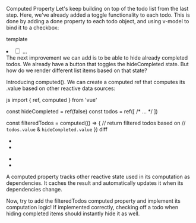 Computed Property
Let's keep building on top of the todo list from the last step. Here, we've already added a toggle functionality to each todo. This is done by adding a done property to each todo object, and using v-model to bind it to a checkbox:

template
<li v-for="todo in todos">
  <input type="checkbox" v-model="todo.done">
  ...
</li>
The next improvement we can add is to be able to hide already completed todos. We already have a button that toggles the hideCompleted state. But how do we render different list items based on that state?

Introducing computed(). We can create a computed ref that computes its .value based on other reactive data sources:

js
import { ref, computed } from 'vue'

const hideCompleted = ref(false)
const todos = ref([
  /* ... */
])

const filteredTodos = computed(() => {
  // return filtered todos based on
  // `todos.value` & `hideCompleted.value`
})
diff
- <li v-for="todo in todos">
+ <li v-for="todo in filteredTodos">
A computed property tracks other reactive state used in its computation as dependencies. It caches the result and automatically updates it when its dependencies change.

Now, try to add the filteredTodos computed property and implement its computation logic! If implemented correctly, checking off a todo when hiding completed items should instantly hide it as well.